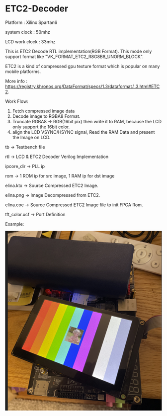 # ETC2-Decoder
Platform : Xilinx Spartan6

system clock   : 50mhz

LCD work clock : 33mhz

This is ETC2 Decode RTL implementation(RGB Format).
This mode only support format like "VK_FORMAT_ETC2_R8G8B8_UNORM_BLOCK".

ETC2 is a kind of compressed gpu texture format which is popular on many mobile platforms.

More info : https://registry.khronos.org/DataFormat/specs/1.3/dataformat.1.3.html#ETC2.

Work Flow:
1. Fetch compressed image data
2. Decode image to RGBA8 Format.
3. Truncate RGBA8 -> RGB(16bit pix) then write it to RAM, because the LCD only support the 16bit color.
4. align the LCD VSYNC/HSYNC signal, Read the RAM Data and present the Image on LCD.


tb            -> Testbench file

rtl           -> LCD & ETC2 Decoder Verilog Implementation

ipcore_dir    -> PLL ip

rom           -> 1 ROM ip for src image, 1 RAM ip for dst image

elina.ktx     -> Source Compressed ETC2 Image.

elina.png     -> Image Decompressed from ETC2.

elina.coe     -> Source Compressed ETC2 Image file to init FPGA Rom.

tft_color.ucf -> Port Definition

Example:

![image](https://github.com/KOTOKORURU/ETC2-Decoder/blob/master/example.png)
